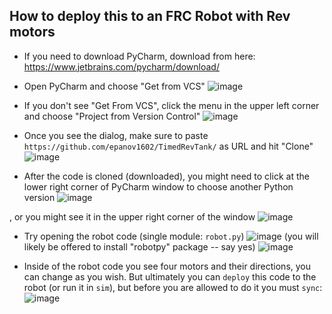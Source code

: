 ## How to deploy this to an FRC Robot with Rev motors
* If you need to download PyCharm, download from here:
https://www.jetbrains.com/pycharm/download/


* Open PyCharm and choose "Get from VCS"
![image](https://github.com/user-attachments/assets/33d91d52-9ac5-494c-adf8-1d85e50d3b18)


* If you don't see "Get From VCS", click the menu in the upper left corner and choose "Project from Version Control"
![image](https://github.com/user-attachments/assets/56edeab1-a5e9-4543-b984-ac8b8d67db14)


* Once you see the dialog, make sure to paste `https://github.com/epanov1602/TimedRevTank/` as URL and hit "Clone"
![image](https://github.com/user-attachments/assets/86656368-b45c-4362-bf78-006f3752f425)


* After the code is cloned (downloaded), you might need to click at the lower right corner of PyCharm window to choose another Python version
![image](https://github.com/user-attachments/assets/0fda813b-a66b-4ced-85e1-8cac48c36605)

, or you might see it in the upper right corner of the window
![image](https://github.com/user-attachments/assets/3b33481b-34df-4099-ad2b-479fe9921345)


* Try opening the robot code (single module: `robot.py`)
![image](https://github.com/user-attachments/assets/6b110d06-4ad4-4428-acc7-b50276c23b30)
(you will likely be offered to install "robotpy" package -- say yes)
![image](https://github.com/user-attachments/assets/a02d2474-13b8-4f0c-8715-a15626e9c205)


* Inside of the robot code you see four motors and their directions, you can change as you wish.
But ultimately you can `deploy` this code to the robot (or run it in `sim`), but before you are allowed to do it you must `sync`:
![image](https://github.com/user-attachments/assets/d151b3ad-96d4-410c-858a-3844e168bd1d)
